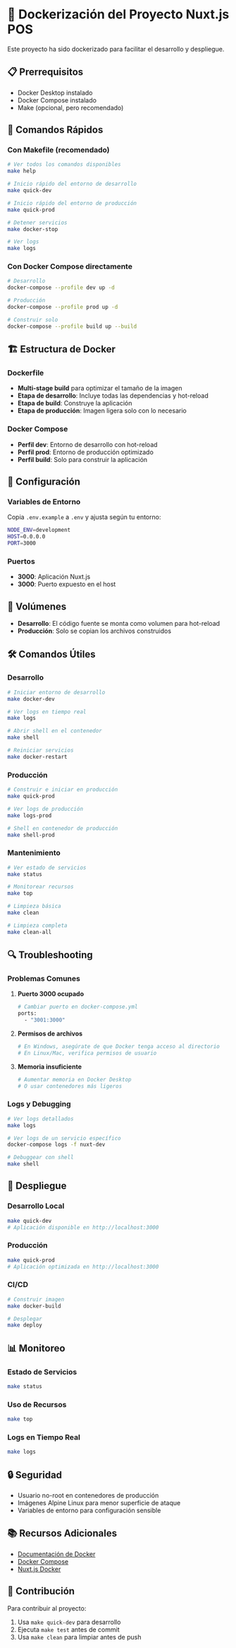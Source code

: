 # 🐳 Dockerización del Proyecto Nuxt.js POS

Este proyecto ha sido dockerizado para facilitar el desarrollo y despliegue.

## 📋 Prerrequisitos

- Docker Desktop instalado
- Docker Compose instalado
- Make (opcional, pero recomendado)

## 🚀 Comandos Rápidos

### Con Makefile (recomendado)
```bash
# Ver todos los comandos disponibles
make help

# Inicio rápido del entorno de desarrollo
make quick-dev

# Inicio rápido del entorno de producción
make quick-prod

# Detener servicios
make docker-stop

# Ver logs
make logs
```

### Con Docker Compose directamente
```bash
# Desarrollo
docker-compose --profile dev up -d

# Producción
docker-compose --profile prod up -d

# Construir solo
docker-compose --profile build up --build
```

## 🏗️ Estructura de Docker

### Dockerfile
- **Multi-stage build** para optimizar el tamaño de la imagen
- **Etapa de desarrollo**: Incluye todas las dependencias y hot-reload
- **Etapa de build**: Construye la aplicación
- **Etapa de producción**: Imagen ligera solo con lo necesario

### Docker Compose
- **Perfil dev**: Entorno de desarrollo con hot-reload
- **Perfil prod**: Entorno de producción optimizado
- **Perfil build**: Solo para construir la aplicación

## 🔧 Configuración

### Variables de Entorno
Copia `.env.example` a `.env` y ajusta según tu entorno:

```bash
NODE_ENV=development
HOST=0.0.0.0
PORT=3000
```

### Puertos
- **3000**: Aplicación Nuxt.js
- **3000**: Puerto expuesto en el host

## 📁 Volúmenes

- **Desarrollo**: El código fuente se monta como volumen para hot-reload
- **Producción**: Solo se copian los archivos construidos

## 🛠️ Comandos Útiles

### Desarrollo
```bash
# Iniciar entorno de desarrollo
make docker-dev

# Ver logs en tiempo real
make logs

# Abrir shell en el contenedor
make shell

# Reiniciar servicios
make docker-restart
```

### Producción
```bash
# Construir e iniciar en producción
make quick-prod

# Ver logs de producción
make logs-prod

# Shell en contenedor de producción
make shell-prod
```

### Mantenimiento
```bash
# Ver estado de servicios
make status

# Monitorear recursos
make top

# Limpieza básica
make clean

# Limpieza completa
make clean-all
```

## 🔍 Troubleshooting

### Problemas Comunes

1. **Puerto 3000 ocupado**
   ```bash
   # Cambiar puerto en docker-compose.yml
   ports:
     - "3001:3000"
   ```

2. **Permisos de archivos**
   ```bash
   # En Windows, asegúrate de que Docker tenga acceso al directorio
   # En Linux/Mac, verifica permisos de usuario
   ```

3. **Memoria insuficiente**
   ```bash
   # Aumentar memoria en Docker Desktop
   # O usar contenedores más ligeros
   ```

### Logs y Debugging
```bash
# Ver logs detallados
make logs

# Ver logs de un servicio específico
docker-compose logs -f nuxt-dev

# Debuggear con shell
make shell
```

## 🚀 Despliegue

### Desarrollo Local
```bash
make quick-dev
# Aplicación disponible en http://localhost:3000
```

### Producción
```bash
make quick-prod
# Aplicación optimizada en http://localhost:3000
```

### CI/CD
```bash
# Construir imagen
make docker-build

# Desplegar
make deploy
```

## 📊 Monitoreo

### Estado de Servicios
```bash
make status
```

### Uso de Recursos
```bash
make top
```

### Logs en Tiempo Real
```bash
make logs
```

## 🔒 Seguridad

- Usuario no-root en contenedores de producción
- Imágenes Alpine Linux para menor superficie de ataque
- Variables de entorno para configuración sensible

## 📚 Recursos Adicionales

- [Documentación de Docker](https://docs.docker.com/)
- [Docker Compose](https://docs.docker.com/compose/)
- [Nuxt.js Docker](https://nuxtjs.org/docs/deployment/docker)

## 🤝 Contribución

Para contribuir al proyecto:

1. Usa `make quick-dev` para desarrollo
2. Ejecuta `make test` antes de commit
3. Usa `make clean` para limpiar antes de push
